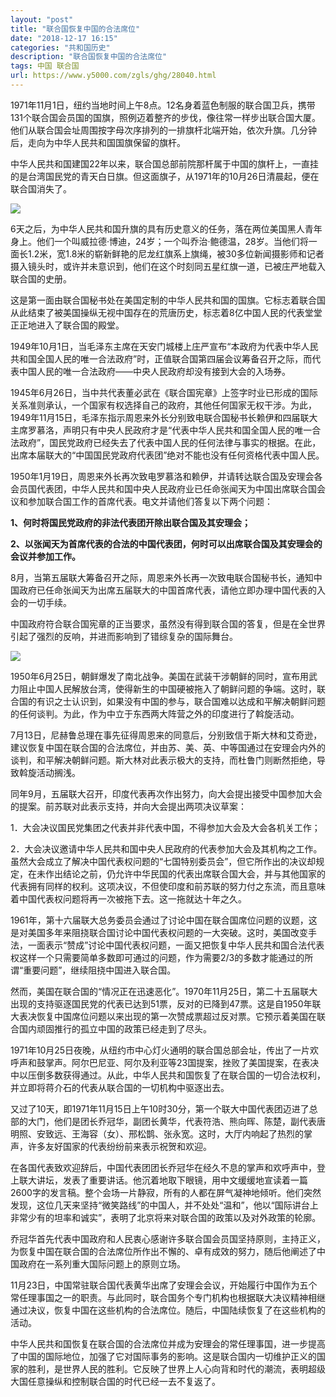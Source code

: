 ```yaml
---
layout: "post"
title: "联合国恢复中国的合法席位"
date: "2018-12-17 16:15"
categories: "共和国历史"
description: "联合国恢复中国的合法席位"
tags: 中国 联合国
url: https://www.y5000.com/zgls/ghg/28040.html
---
```






1971年11月1日，纽约当地时间上午8点。12名身着蓝色制服的联合国卫兵，携带131个联合国会员国的国旗，照例迈着整齐的步伐，像往常一样步出联合国大厦。他们从联合国会址周围按字母次序排列的一排旗杆北端开始，依次升旗。几分钟后，走向为中华人民共和国国旗保留的旗杆。

中华人民共和国建国22年以来，联合国总部前院那杆属于中国的旗杆上，一直挂的是台湾国民党的青天白日旗。但这面旗子，从1971年的10月26日清晨起，便在联合国消失了。

![](https://img.y5000.com/uploads/allimg/180124/8-1P1241619313R.jpg)

6天之后，为中华人民共和国升旗的具有历史意义的任务，落在两位美国黑人青年身上。他们一个叫威拉德·博迪，24岁；一个叫乔治·鲍德温，28岁。当他们将一面长1.2米，宽1.8米的崭新鲜艳的尼龙红旗系上旗绳，被30多位新闻摄影师和记者摄入镜头时，或许并未意识到，他们在这个时刻同五星红旗一道，已被庄严地载入联合国的史册。

这是第一面由联合国秘书处在美国定制的中华人民共和国的国旗。它标志着联合国从此结束了被美国操纵无视中国存在的荒唐历史，标志着8亿中国人民的代表堂堂正正地进入了联合国的殿堂。

1949年10月1日，当毛泽东主席在天安门城楼上庄严宣布“本政府为代表中华人民共和国全国人民的唯一合法政府”时，正值联合国第四届会议筹备召开之际，而代表中国人民的唯一合法政府——中央人民政府却没有接到大会的入场券。

1945年6月26日，当中共代表董必武在《联合国宪章》上签字时业已形成的国际关系准则承认，一个国家有权选择自己的政府，其他任何国家无权干涉。为此，1949年11月15日，毛泽东指示周恩来外长分别致电联合国秘书长赖伊和四届联大主席罗慕洛，声明只有中央人民政府才是“代表中华人民共和国全国人民的唯一合法政府”，国民党政府已经失去了代表中国人民的任何法律与事实的根据。在此，出席本届联大的“中国国民党政府代表团”绝对不能也没有任何资格代表中国人民。

1950年1月19日，周恩来外长再次致电罗慕洛和赖伊，并请转达联合国及安理会各会员国代表团，中华人民共和国中央人民政府业已任命张闻天为中国出席联合国会议和参加联合国工作的首席代表。电文并请他们答复以下两个问题：

**1、何时将国民党政府的非法代表团开除出联合国及其安理会；**

**2、以张闻天为首席代表的合法的中国代表团，何时可以出席联合国及其安理会的会议并参加工作。**

8月，当第五届联大筹备召开之际，周恩来外长再一次致电联合国秘书长，通知中国政府已任命张闻天为出席五届联大的中国首席代表，请他立即办理中国代表的入会的一切手续。

中国政府符合联合国宪章的正当要求，虽然没有得到联合国的答复，但是在全世界引起了强烈的反响，并进而影响到了错综复杂的国际舞台。

![](https://img.y5000.com/uploads/allimg/180124/8-1P124162112213.jpg)

1950年6月25日，朝鲜爆发了南北战争。美国在武装干涉朝鲜的同时，宣布用武力阻止中国人民解放台湾，使得新生的中国硬被拖入了朝鲜问题的争端。这时，联合国的有识之士认识到，如果没有中国的参与，联合国难以达成和平解决朝鲜问题的任何谈判。为此，作为中立于东西两大阵营之外的印度进行了斡旋活动。

7月13日，尼赫鲁总理在事先征得周恩来的同意后，分别致信于斯大林和艾奇逊，建议恢复中国在联合国的合法席位，并由苏、美、英、中等国通过在安理会内外的谈判，和平解决朝鲜问题。斯大林对此表示极大的支持，而杜鲁门则断然拒绝，导致斡旋活动搁浅。

同年9月，五届联大召开，印度代表再次作出努力，向大会提出接受中国参加大会的提案。前苏联对此表示支持，并向大会提出两项决议草案：

1．大会决议国民党集团之代表并非代表中国，不得参加大会及大会各机关工作；

2．大会决议邀请中华人民共和国中央人民政府的代表参加大会及其机构之工作。虽然大会成立了解决中国代表权问题的“七国特别委员会”，但它所作出的决议却规定，在未作出结论之前，仍允许中华民国的代表出席联合国大会，并与其他国家的代表拥有同样的权利。这项决议，不但使印度和前苏联的努力付之东流，而且意味着中国代表权问题将再一次被拖下去。这一拖就达十年之久。

1961年，第十六届联大总务委员会通过了讨论中国在联合国席位问题的议题，这是对美国多年来阻挠联合国讨论中国代表权问题的一大突破。这时，美国改变手法，一面表示“赞成”讨论中国代表权问题，一面又把恢复中华人民共和国合法代表权这样一个只需要简单多数即可通过的问题，作为需要2/3的多数才能通过的所谓“重要问题”，继续阻挠中国进入联合国。

然而，美国在联合国的“情况正在迅速恶化”。1970年11月25日，第二十五届联大出现的支持驱逐国民党的代表已达到51票，反对的已降到47票。这是自1950年联大表决恢复中国席位问题以来出现的第一次赞成票超过反对票。它预示着美国在联合国内顽固推行的孤立中国的政策已经走到了尽头。

1971年10月25日夜晚，从纽约市中心灯火通明的联合国总部会址，传出了一片欢呼声和鼓掌声。阿尔巴尼亚、阿尔及利亚等23国提案，挫败了美国提案，在表决中以压倒多数获得通过。从此，中华人民共和国恢复了在联合国的一切合法权利，并立即将蒋介石的代表从联合国的一切机构中驱逐出去。

又过了10天，即1971年11月15日上午10时30分，第一个联大中国代表团迈进了总部的大门，他们是团长乔冠华，副团长黄华，代表符浩、熊向晖、陈楚，副代表唐明照、安致远、王海容（女）、邢松鹊、张永宽。这时，大厅内响起了热烈的掌声，许多友好国家的代表纷纷前来表示祝贺和欢迎。

在各国代表致欢迎辞后，中国代表团团长乔冠华在经久不息的掌声和欢呼声中，登上联大讲坛，发表了重要讲话。他沉着地取下眼镜，用中文缓缓地宣读着一篇2600字的发言稿。整个会场一片静寂，所有的人都在屏气凝神地倾听。他们突然发现，这位几天来坚持“微笑路线”的中国人，并不处处“温和”，他以“国际讲台上非常少有的坦率和诚实”，表明了北京将来对联合国的政策以及对外政策的轮廓。

乔冠华首先代表中国政府和人民衷心感谢许多联合国会员国坚持原则，主持正义，为恢复中国在联合国的合法席位所作出不懈的、卓有成效的努力，随后他阐述了中国政府在一系列重大国际问题上的原则立场。

11月23日，中国常驻联合国代表黄华出席了安理会会议，开始履行中国作为五个常任理事国之一的职责。与此同时，联合国务个专门机构也根据联大决议精神相继通过决议，恢复中国在这些机构的合法席位。随后，中国陆续恢复了在这些机构的活动。

中华人民共和国恢复在联合国的合法席位并成为安理会的常任理事国，进一步提高了中国的国际地位，加强了它对国际事务的影响。这是联合国内一切维护正义的国家的胜利，是世界人民的胜利。它反映了世界上人心向背和时代的潮流，表明超级大国任意操纵和控制联合国的时代已经一去不复返了。
